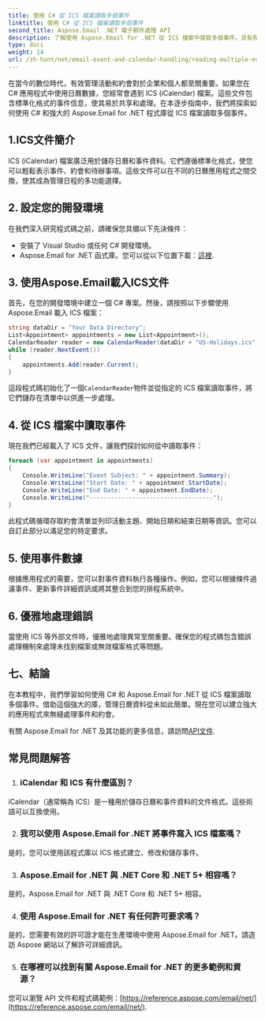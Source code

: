 ```yaml
---
title: 使用 C# 從 ICS 檔案讀取多個事件
linktitle: 使用 C# 從 ICS 檔案讀取多個事件
second_title: Aspose.Email .NET 電子郵件處理 API
description: 了解使用 Aspose.Email for .NET 從 ICS 檔案中提取多個事件。具有程式碼範例的逐步指南，可實現高效的事件管理。
type: docs
weight: 14
url: /zh-hant/net/email-event-and-calendar-handling/reading-multiple-events-from-ics-files-with-csharp/
---
```


在當今的數位時代，有效管理活動和約會對於企業和個人都至關重要。如果您在 C# 應用程式中使用日曆數據，您經常會遇到 ICS (iCalendar) 檔案。這些文件包含標準化格式的事件信息，使其易於共享和處理。在本逐步指南中，我們將探索如何使用 C# 和強大的 Aspose.Email for .NET 程式庫從 ICS 檔案讀取多個事件。

## 1.ICS文件簡介
ICS (iCalendar) 檔案廣泛用於儲存日曆和事件資料。它們遵循標準化格式，使您可以輕鬆表示事件、約會和待辦事項。這些文件可以在不同的日曆應用程式之間交換，使其成為管理日程的多功能選擇。

## 2. 設定您的開發環境
在我們深入研究程式碼之前，請確保您具備以下先決條件：
- 安裝了 Visual Studio 或任何 C# 開發環境。
- Aspose.Email for .NET 函式庫。您可以從以下位置下載：[這裡](https://releases.aspose.com/email/net/).

## 3. 使用Aspose.Email載入ICS文件
首先，在您的開發環境中建立一個 C# 專案。然後，請按照以下步驟使用 Aspose.Email 載入 ICS 檔案：

```csharp
string dataDir = "Your Data Directory";
List<Appointment> appointments = new List<Appointment>();
CalendarReader reader = new CalendarReader(dataDir + "US-Holidays.ics");
while (reader.NextEvent())
{
    appointments.Add(reader.Current);
}
```

這段程式碼初始化了一個`CalendarReader`物件並從指定的 ICS 檔案讀取事件，將它們儲存在清單中以供進一步處理。

## 4. 從 ICS 檔案中讀取事件
現在我們已經載入了 ICS 文件，讓我們探討如何從中讀取事件：

```csharp
foreach (var appointment in appointments)
{
    Console.WriteLine("Event Subject: " + appointment.Summary);
    Console.WriteLine("Start Date: " + appointment.StartDate);
    Console.WriteLine("End Date: " + appointment.EndDate);
    Console.WriteLine("-----------------------------------");
}
```
此程式碼循環存取約會清單並列印活動主題、開始日期和結束日期等資訊。您可以自訂此部分以滿足您的特定要求。

## 5. 使用事件數據
根據應用程式的需要，您可以對事件資料執行各種操作。例如，您可以根據條件過濾事件、更新事件詳細資訊或將其整合到您的排程系統中。

## 6. 優雅地處理錯誤
當使用 ICS 等外部文件時，優雅地處理異常至關重要。確保您的程式碼包含錯誤處理機制來處理未找到檔案或無效檔案格式等問題。

## 七、結論
在本教程中，我們學習如何使用 C# 和 Aspose.Email for .NET 從 ICS 檔案讀取多個事件。借助這個強大的庫，管理日曆資料從未如此簡單。現在您可以建立強大的應用程式來無縫處理事件和約會。

有關 Aspose.Email for .NET 及其功能的更多信息，請訪問[API文件](https://reference.aspose.com/email/net/).

## 常見問題解答
1. ### iCalendar 和 ICS 有什麼區別？
iCalendar（通常稱為 ICS）是一種用於儲存日曆和事件資料的文件格式。這些術語可以互換使用。

2. ### 我可以使用 Aspose.Email for .NET 將事件寫入 ICS 檔案嗎？
是的，您可以使用該程式庫以 ICS 格式建立、修改和儲存事件。

3. ### Aspose.Email for .NET 與 .NET Core 和 .NET 5+ 相容嗎？
是的，Aspose.Email for .NET 與 .NET Core 和 .NET 5+ 相容。

4. ### 使用 Aspose.Email for .NET 有任何許可要求嗎？
是的，您需要有效的許可證才能在生產環境中使用 Aspose.Email for .NET。請造訪 Aspose 網站以了解許可詳細資訊。

5. ### 在哪裡可以找到有關 Aspose.Email for .NET 的更多範例和資源？
您可以瀏覽 API 文件和程式碼範例：[https://reference.aspose.com/email/net/](https://reference.aspose.com/email/net/).